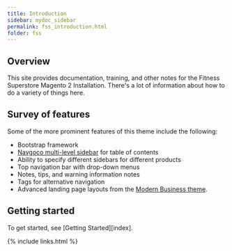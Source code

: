 ```yaml
---
title: Introduction
sidebar: mydoc_sidebar
permalink: fss_introduction.html
folder: fss
---
```


## Overview

This site provides documentation, training, and other notes for the Fitness Superstore Magento 2 Installation. There's a lot of information about how to do a variety of things here.

## Survey of features

Some of the more prominent features of this theme include the following:

* Bootstrap framework
* [Navgoco multi-level sidebar](http://www.komposta.net/article/navgoco) for table of contents
* Ability to specify different sidebars for different products
* Top navigation bar with drop-down menus
* Notes, tips, and warning information notes
* Tags for alternative navigation
* Advanced landing page layouts from the [Modern Business theme](http://startbootstrap.com/template-overviews/modern-business/).

## Getting started

To get started, see [Getting Started][index].

{% include links.html %}
